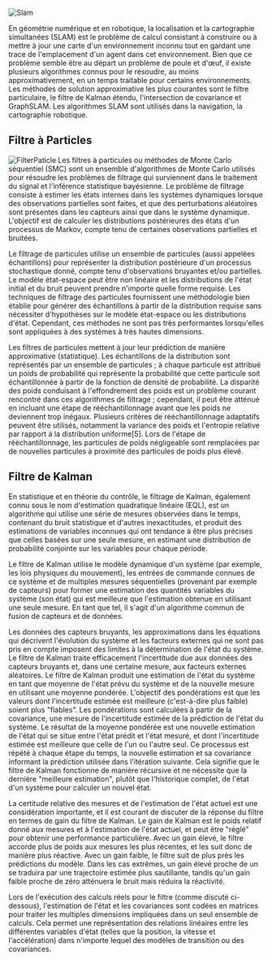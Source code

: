 ![Slam](https://external-content.duckduckgo.com/iu/?u=https%3A%2F%2Fanswers.ros.org%2Fupfiles%2F1339198636377568.png|size=400&caption="Slam")


En géométrie numérique et en robotique, la localisation et la cartographie simultanées (SLAM) est le problème de calcul consistant à construire ou à mettre à jour une carte d'un environnement inconnu tout en gardant une trace de l'emplacement d'un agent dans cet environnement. Bien que ce problème semble être au départ un problème de poule et d'œuf, il existe plusieurs algorithmes connus pour le résoudre, au moins approximativement, en un temps traitable pour certains environnements. Les méthodes de solution approximative les plus courantes sont le filtre particulaire, le filtre de Kalman étendu, l'intersection de covariance et GraphSLAM. Les algorithmes SLAM sont utilisés dans la navigation, la cartographie robotique. 



## Filtre à Particles
 
 
![FilterPaticle](https://3.bp.blogspot.com/-Ufkc8_kcxGs/Tst1Tt8ZWZI/AAAAAAAAEKc/pjwA56Ttb-s/w1200-h630-p-k-no-nu/Object+Recognition27.png|caption="Filter")
 Les filtres à particules ou méthodes de Monte Carlo séquentiel (SMC) sont un ensemble d'algorithmes de Monte Carlo utilisés pour résoudre les problèmes de filtrage qui surviennent dans le traitement du signal et l'inférence statistique bayésienne. Le problème de filtrage consiste à estimer les états internes dans les systèmes dynamiques lorsque des observations partielles sont faites, et que des perturbations aléatoires sont présentes dans les capteurs ainsi que dans le système dynamique. L'objectif est de calculer les distributions postérieures des états d'un processus de Markov, compte tenu de certaines observations partielles et bruitées. 
 
Le filtrage de particules utilise un ensemble de particules (aussi appelées échantillons) pour représenter la distribution postérieure d'un processus stochastique donné, compte tenu d'observations bruyantes et/ou partielles. Le modèle état-espace peut être non linéaire et les distributions de l'état initial et du bruit peuvent prendre n'importe quelle forme requise. Les techniques de filtrage des particules fournissent une méthodologie bien établie pour générer des échantillons à partir de la distribution requise sans nécessiter d'hypothèses sur le modèle état-espace ou les distributions d'état. Cependant, ces méthodes ne sont pas très performantes lorsqu'elles sont appliquées à des systèmes à très hautes dimensions.

Les filtres de particules mettent à jour leur prédiction de manière approximative (statistique). Les échantillons de la distribution sont représentés par un ensemble de particules ; à chaque particule est attribué un poids de probabilité qui représente la probabilité que cette particule soit échantillonnée à partir de la fonction de densité de probabilité. La disparité des poids conduisant à l'effondrement des poids est un problème courant rencontré dans ces algorithmes de filtrage ; cependant, il peut être atténué en incluant une étape de rééchantillonnage avant que les poids ne deviennent trop inégaux. Plusieurs critères de rééchantillonnage adaptatifs peuvent être utilisés, notamment la variance des poids et l'entropie relative par rapport à la distribution uniforme[5]. Lors de l'étape de rééchantillonnage, les particules de poids négligeable sont remplacées par de nouvelles particules à proximité des particules de poids plus élevé.





## Filtre de Kalman


En statistique et en théorie du contrôle, le filtrage de Kalman, également connu sous le nom d'estimation quadratique linéaire (EQL), est un algorithme qui utilise une série de mesures observées dans le temps, contenant du bruit statistique et d'autres inexactitudes, et produit des estimations de variables inconnues qui ont tendance à être plus précises que celles basées sur une seule mesure, en estimant une distribution de probabilité conjointe sur les variables pour chaque période. 

Le filtre de Kalman utilise le modèle dynamique d'un système (par exemple, les lois physiques du mouvement), les entrées de commande connues de ce système et de multiples mesures séquentielles (provenant par exemple de capteurs) pour former une estimation des quantités variables du système (son état) qui est meilleure que l'estimation obtenue en utilisant une seule mesure. En tant que tel, il s'agit d'un algorithme commun de fusion de capteurs et de données.

Les données des capteurs bruyants, les approximations dans les équations qui décrivent l'évolution du système et les facteurs externes qui ne sont pas pris en compte imposent des limites à la détermination de l'état du système. Le filtre de Kalman traite efficacement l'incertitude due aux données des capteurs bruyants et, dans une certaine mesure, aux facteurs externes aléatoires. Le filtre de Kalman produit une estimation de l'état du système en tant que moyenne de l'état prévu du système et de la nouvelle mesure en utilisant une moyenne pondérée. L'objectif des pondérations est que les valeurs dont l'incertitude estimée est meilleure (c'est-à-dire plus faible) soient plus "fiables". Les pondérations sont calculées à partir de la covariance, une mesure de l'incertitude estimée de la prédiction de l'état du système. Le résultat de la moyenne pondérée est une nouvelle estimation de l'état qui se situe entre l'état prédit et l'état mesuré, et dont l'incertitude estimée est meilleure que celle de l'un ou l'autre seul. Ce processus est répété à chaque étape du temps, la nouvelle estimation et sa covariance informant la prédiction utilisée dans l'itération suivante. Cela signifie que le filtre de Kalman fonctionne de manière récursive et ne nécessite que la dernière "meilleure estimation", plutôt que l'historique complet, de l'état d'un système pour calculer un nouvel état.

La certitude relative des mesures et de l'estimation de l'état actuel est une considération importante, et il est courant de discuter de la réponse du filtre en termes de gain du filtre de Kalman. Le gain de Kalman est le poids relatif donné aux mesures et à l'estimation de l'état actuel, et peut être "réglé" pour obtenir une performance particulière. Avec un gain élevé, le filtre accorde plus de poids aux mesures les plus récentes, et les suit donc de manière plus réactive. Avec un gain faible, le filtre suit de plus près les prédictions du modèle. Dans les cas extrêmes, un gain élevé proche de un se traduira par une trajectoire estimée plus sautillante, tandis qu'un gain faible proche de zéro atténuera le bruit mais réduira la réactivité.

Lors de l'exécution des calculs réels pour le filtre (comme discuté ci-dessous), l'estimation de l'état et les covariances sont codées en matrices pour traiter les multiples dimensions impliquées dans un seul ensemble de calculs. Cela permet une représentation des relations linéaires entre les différentes variables d'état (telles que la position, la vitesse et l'accélération) dans n'importe lequel des modèles de transition ou des covariances. 





